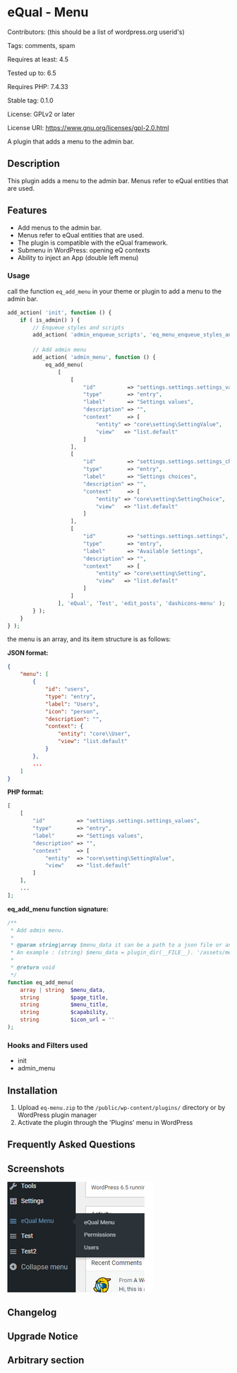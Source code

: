# eQual - Menu

Contributors: (this should be a list of wordpress.org userid's)

Tags: comments, spam

Requires at least: 4.5

Tested up to: 6.5

Requires PHP: 7.4.33

Stable tag: 0.1.0

License: GPLv2 or later

License URI: https://www.gnu.org/licenses/gpl-2.0.html

A plugin that adds a menu to the admin bar.

## Description

This plugin adds a menu to the admin bar.
Menus refer to eQual entities that are used.

## Features

- Add menus to the admin bar.
- Menus refer to eQual entities that are used.
- The plugin is compatible with the eQual framework.
- Submenu in WordPress: opening eQ contexts
- Ability to inject an App (double left menu)

### Usage

call the function `eq_add_menu` in your theme or plugin to add a menu to the admin bar.

```php
add_action( 'init', function () {
    if ( is_admin() ) {
        // Enqueue styles and scripts
        add_action( 'admin_enqueue_scripts', 'eq_menu_enqueue_styles_and_scripts' );

        // Add admin menu
        add_action( 'admin_menu', function () {
            eq_add_menu(
                [
                    [
                        "id"          => "settings.settings.settings_values",
                        "type"        => "entry",
                        "label"       => "Settings values",
                        "description" => "",
                        "context"     => [
                            "entity" => "core\setting\SettingValue",
                            "view"   => "list.default"
                        ]
                    ],
                    [
                        "id"          => "settings.settings.settings_choices",
                        "type"        => "entry",
                        "label"       => "Settings choices",
                        "description" => "",
                        "context"     => [
                            "entity" => "core\setting\SettingChoice",
                            "view"   => "list.default"
                        ]
                    ],
                    [
                        "id"          => "settings.settings.settings",
                        "type"        => "entry",
                        "label"       => "Available Settings",
                        "description" => "",
                        "context"     => [
                            "entity" => "core\setting\Setting",
                            "view"   => "list.default"
                        ]
                    ]
                ], 'eQual', 'Test', 'edit_posts', 'dashicons-menu' );
        } );
    }
} );
```

the menu is an array, and its item structure is as follows:

**JSON format:**

```json
{
    "menu": [
        {
            "id": "users",
            "type": "entry",
            "label": "Users",
            "icon": "person",
            "description": "",
            "context": {
                "entity": "core\\User",
                "view": "list.default"
            }
        },
        ...
    ]
}
```

**PHP format:**

```php
[
    [
        "id"          => "settings.settings.settings_values",
        "type"        => "entry",
        "label"       => "Settings values",
        "description" => "",
        "context"     => [
            "entity"  => "core\setting\SettingValue",
            "view"    => "list.default"
        ]
    ],
    ...
];
```

**eq_add_menu function signature:**

```php
/**
 * Add admin menu.
 *
 * @param string|array $menu_data it can be a path to a json file or an array containing the menu data.
 * An example : (string) $menu_data = plugin_dir(__FILE__). '/assets/menu.json' ;
 *
 * @return void
 */
function eq_add_menu(
    array | string  $menu_data,
    string          $page_title,
    string          $menu_title,
    string          $capability,
    string          $icon_url = ''
);
```

### Hooks and Filters used

- init
- admin_menu

## Installation

1. Upload `eq-menu.zip` to the `/public/wp-content/plugins/` directory or by WordPress plugin manager
2. Activate the plugin through the 'Plugins' menu in WordPress

## Frequently Asked Questions

## Screenshots

![](.\doc\images\poster.png)

## Changelog

## Upgrade Notice

## Arbitrary section

